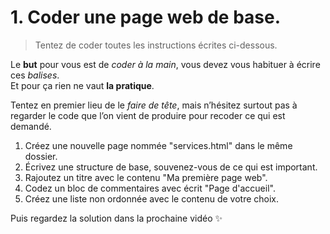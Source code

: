 # 1. Coder une page web de base.

> Tentez de coder toutes les instructions écrites ci-dessous.

Le **but** pour vous est de *coder à la main*, vous devez vous habituer à écrire ces *balises*.<br>
Et pour ça rien ne vaut **la pratique**.

Tentez en premier lieu de le *faire de tête*, mais n’hésitez surtout pas à regarder le code que l’on vient de produire pour recoder ce qui est demandé.

1. Créez une nouvelle page nommée "services.html" dans le même dossier. 
2. Écrivez une structure de base, souvenez-vous de ce qui est important. 
3. Rajoutez un titre avec le contenu "Ma première page web".
4. Codez un bloc de commentaires avec écrit "Page d'accueil".
5. Créez une liste non ordonnée avec le contenu de votre choix.


Puis regardez la solution dans la prochaine vidéo ✨